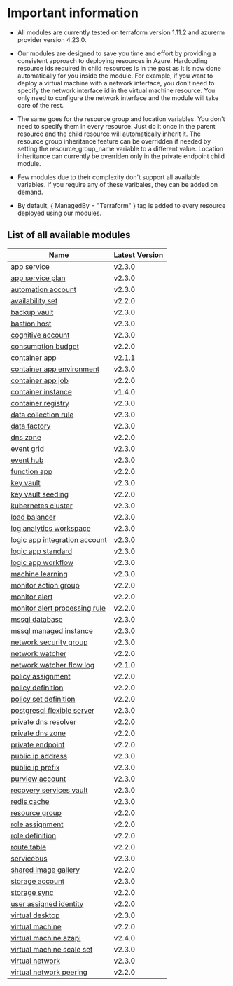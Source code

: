 # Important information
* All modules are currently tested on terraform version 1.11.2 and azurerm provider version 4.23.0.

* Our modules are designed to save you time and effort by providing a consistent approach to deploying resources in Azure. Hardcoding resource ids required in child resources is in the past as it is now done automatically for you inside the module. For example, if you want to deploy a virtual machine with a network interface, you don't need to specify the network interface id in the virtual machine resource. You only need to configure the network interface and the module will take care of the rest.

* The same goes for the resource group and location variables. You don't need to specify them in every resource. Just do it once in the parent resource and the child resource will automatically inherit it. The resource group inheritance feature can be overridden if needed by setting the resource_group_name variable to a different value. Location inheritance can currently be overriden only in the private endpoint child module.

* Few modules due to their complexity don't support all available variables. If you require any of these varibales, they can be added on demand.

* By default, { ManagedBy = "Terraform" } tag is added to every resource deployed using our modules.

## List of all available modules


| Name | Latest Version |
| ---- | -------------- |
| [app service](./app-service/README.md) | v2.3.0 |
| [app service plan](./app-service-plan/README.md) | v2.3.0 |
| [automation account](./automation-account/README.md) | v2.3.0 |
| [availability set](./availability-set/README.md) | v2.2.0 |
| [backup vault](./backup-vault/README.md) | v2.3.0 |
| [bastion host](./bastion-host/README.md) | v2.3.0 |
| [cognitive account](./cognitive-account/README.md) | v2.3.0 |
| [consumption budget](./consumption-budget/README.md) | v2.2.0 |
| [container app](./container-app/README.md) | v2.1.1 |
| [container app environment](./container-app-environment/README.md) | v2.3.0 |
| [container app job](./container-app-job/README.md) | v2.2.0 |
| [container instance](./container-instance/README.md) | v1.4.0 |
| [container registry](./container-registry/README.md) | v2.3.0 |
| [data collection rule](./data-collection-rule/README.md) | v2.3.0 |
| [data factory](./data-factory/README.md) | v2.3.0 |
| [dns zone](./dns-zone/README.md) | v2.2.0 |
| [event grid](./event-grid/README.md) | v2.3.0 |
| [event hub](./event-hub/README.md) | v2.3.0 |
| [function app](./function-app/README.md) | v2.2.0 |
| [key vault](./key-vault/README.md) | v2.3.0 |
| [key vault seeding](./key-vault-seeding/README.md) | v2.2.0 |
| [kubernetes cluster](./kubernetes-cluster/README.md) | v2.3.0 |
| [load balancer](./load-balancer/README.md) | v2.3.0 |
| [log analytics workspace](./log-analytics-workspace/README.md) | v2.3.0 |
| [logic app integration account](./logic-app-integration-account/README.md) | v2.3.0 |
| [logic app standard](./logic-app-standard/README.md) | v2.3.0 |
| [logic app workflow](./logic-app-workflow/README.md) | v2.3.0 |
| [machine learning](./machine-learning/README.md) | v2.3.0 |
| [monitor action group](./monitor-action-group/README.md) | v2.2.0 |
| [monitor alert](./monitor-alert/README.md) | v2.2.0 |
| [monitor alert processing rule](./monitor-alert-processing-rule/README.md) | v2.2.0 |
| [mssql database](./mssql-database/README.md) | v2.3.0 |
| [mssql managed instance](./mssql-managed-instance/README.md) | v2.3.0 |
| [network security group](./network-security-group/README.md) | v2.3.0 |
| [network watcher](./network-watcher/README.md) | v2.2.0 |
| [network watcher flow log](./network-watcher-flow-log/README.md) | v2.1.0 |
| [policy assignment](./policy-assignment/README.md) | v2.2.0 |
| [policy definition](./policy-definition/README.md) | v2.2.0 |
| [policy set definition](./policy-set-definition/README.md) | v2.2.0 |
| [postgresql flexible server](./postgresql-flexible-server/README.md) | v2.3.0 |
| [private dns resolver](./private-dns-resolver/README.md) | v2.2.0 |
| [private dns zone](./private-dns-zone/README.md) | v2.2.0 |
| [private endpoint](./private-endpoint/README.md) | v2.2.0 |
| [public ip address](./public-ip-address/README.md) | v2.3.0 |
| [public ip prefix](./public-ip-prefix/README.md) | v2.3.0 |
| [purview account](./purview-account/README.md) | v2.3.0 |
| [recovery services vault](./recovery-services-vault/README.md) | v2.3.0 |
| [redis cache](./redis-cache/README.md) | v2.3.0 |
| [resource group](./resource-group/README.md) | v2.2.0 |
| [role assignment](./role-assignment/README.md) | v2.2.0 |
| [role definition](./role-definition/README.md) | v2.2.0 |
| [route table](./route-table/README.md) | v2.2.0 |
| [servicebus](./servicebus/README.md) | v2.3.0 |
| [shared image gallery](./shared-image-gallery/README.md) | v2.2.0 |
| [storage account](./storage-account/README.md) | v2.3.0 |
| [storage sync](./storage-sync/README.md) | v2.2.0 |
| [user assigned identity](./user-assigned-identity/README.md) | v2.2.0 |
| [virtual desktop](./virtual-desktop/README.md) | v2.3.0 |
| [virtual machine](./virtual-machine/README.md) | v2.2.0 |
| [virtual machine azapi](./virtual-machine-azapi/README.md) | v2.4.0 |
| [virtual machine scale set](./virtual-machine-scale-set/README.md) | v2.3.0 |
| [virtual network](./virtual-network/README.md) | v2.3.0 |
| [virtual network peering](./virtual-network-peering/README.md) | v2.2.0 |
